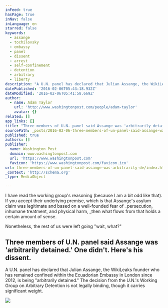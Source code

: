 ```yaml
---
inFeed: true
hasPage: true
inNav: false
inLanguage: en
starred: false
keywords:
  - assange
  - tochilovsky
  - embassy
  - panel
  - dissent
  - arrest
  - self-confinement
  - detention
  - arbitrary
  - liberty
description: "A U.N. panel has declared that Julian Assange, the WikiLeaks founder who has remained confined within the Ecuadorian Embassy in London since 2012, is being \"arbitrarily detained.\" The decision from the U.N.'s Working Group on Arbitrary Detention is not legally binding, though it carries significant weight."
datePublished: '2016-02-06T05:43:18.932Z'
dateModified: '2016-02-06T05:41:58.669Z'
author:
  - name: Adam Taylor
    url: 'http://www.washingtonpost.com/people/adam-taylor'
    avatar: {}
related: []
app_links: []
title: "Three members of U.N. panel said Assange was 'arbitrarily detained.' One didn't. Here's his dissent."
sourcePath: _posts/2016-02-06-three-members-of-un-panel-said-assange-was-arbitrarily-de.md
published: true
authors: []
publisher:
  name: Washington Post
  domain: www.washingtonpost.com
  url: 'https://www.washingtonpost.com'
  favicon: 'https://www.washingtonpost.com/favicon.ico'
url: three-members-of-un-panel-said-assange-was-arbitrarily-de/index.html
_context: 'http://schema.org'
_type: MediaObject

---
```

I have read the working group's reasoning (because I am a bit odd like that). If you accept their underlying premise, which is that Assange's asylum claim was legitimate and based on a well-founded fear of _persecution,
inhumane treatment, and physical harm, _then what flows from that holds a certain amount of sense.

Nonetheless, the rest of us were left going "wait, what?"

<article style=""><h1>Three members of U.N. panel said Assange was 'arbitrarily detained.' One didn't. Here's his dissent.</h1><p>A U.N. panel has declared that Julian Assange, the WikiLeaks founder who has remained confined within the Ecuadorian Embassy in London since 2012, is being "arbitrarily detained." The decision from the U.N.'s Working Group on Arbitrary Detention is not legally binding, though it carries significant weight.</p><img src="https://s3-us-west-2.amazonaws.com/the-grid-img/p/8ee15b1a6732f395c69cc4474e3a4ef400912fce.jpg" /></article>